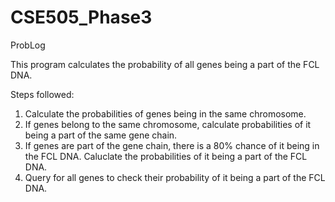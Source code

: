 # CSE505_Phase3
ProbLog

This program calculates the probability of all genes being a part of the FCL DNA.

Steps followed:
1. Calculate the probabilities of genes being in the same chromosome.
2. If genes belong to the same chromosome, calculate probabilities of it being a part of the same gene chain.
3. If genes are part of the gene chain, there is a 80% chance of it being in the FCL DNA. Caluclate the probabilities of it being a part of the FCL DNA.
4. Query for all genes to check their probability of it being a part of the FCL DNA.
